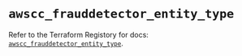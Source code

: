 # `awscc_frauddetector_entity_type`

Refer to the Terraform Registory for docs: [`awscc_frauddetector_entity_type`](https://registry.terraform.io/providers/hashicorp/awscc/0.70.0/docs/resources/frauddetector_entity_type).
